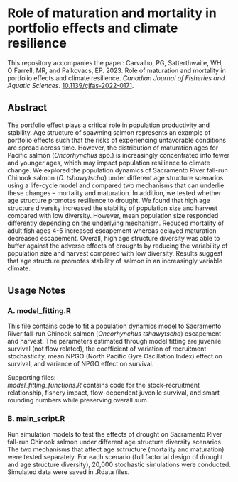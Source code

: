 # Role of maturation and mortality in portfolio effects and climate resilience

This repository accompanies the paper: Carvalho, PG, Satterthwaite, WH, O'Farrell, MR, and Palkovacs, EP. 2023. Role of maturation and mortality in portfolio effects and climate resilience. _Canadian Journal of Fisheries and Aquatic Sciences_. [10.1139/cjfas-2022-0171](https://cdnsciencepub.com/doi/abs/10.1139/cjfas-2022-0171).

## Abstract
The portfolio effect plays a critical role in population productivity and stability. Age structure of spawning salmon represents an example of portfolio effects such that the risks of experiencing unfavorable conditions are spread across time. However, the distribution of maturation ages for Pacific salmon (_Oncorhynchus_ spp.) is increasingly concentrated into fewer and younger ages, which may impact population resilience to climate change. We explored the population dynamics of Sacramento River fall-run Chinook salmon (_O. tshawytscha_) under different age structure scenarios using a life-cycle model and compared two mechanisms that can underlie these changes – mortality and maturation. In addition, we tested whether age structure promotes resilience to drought. We found that high age structure diversity increased the stability of population size and harvest compared with low diversity. However, mean population size responded differently depending on the underlying mechanism. Reduced mortality of adult fish ages 4-5 increased escapement whereas delayed maturation decreased escapement. Overall, high age structure diversity was able to buffer against the adverse effects of droughts by reducing the variability of population size and harvest compared with low diversity. Results suggest that age structure promotes stability of salmon in an increasingly variable climate.

## Usage Notes
###  A. model_fitting.R
This file contains code to fit a population dynamics model to Sacramento River fall-run Chinook salmon (_Oncorhynchus tshawytscha_) escapement and harvest. The parameters estimated through model fitting are juvenile survival (not flow related), the coefficient of variation of recruitment stochasticity, mean NPGO (North Pacific Gyre Oscillation Index) effect on survival, and variance of NPGO effect on survival.

Supporting files:  
_model_fitting_functions.R_ contains code for the stock-recruitment relationship, fishery impact, flow-dependent juvenile survival, and smart rounding numbers while preserving overall sum.

### B. main_script.R
Run simulation models to test the effects of drought on Sacramento River fall-run Chinook salmon under different age structure diversity scenarios. The two mechanisms that affect age sctructure (mortality and maturation) were tested separately. For each scenario (full factorial design of drought and age structure diversity), 20,000 stochastic simulations were conducted. Simulated data were saved in .Rdata files.
